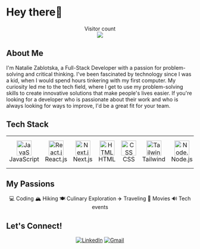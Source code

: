 # Hey there👋

<p align="center"> 
  Visitor count<br>
  <img src="https://profile-counter.glitch.me/nataliiazab/count.svg" />
</p>

## About Me

I'm Natalie Zablotska, a Full-Stack Developer with a passion for problem-solving and critical thinking. I've been fascinated by technology since I was a kid, when I would spend hours tinkering with my first computer. My curiosity led me to the tech field, where I get to use my problem-solving skills to create innovative solutions that make people's lives easier. If you're looking for a developer who is passionate about their work and who is always looking for ways to improve, I'd be a great fit for your team.

## Tech Stack

<table align="center">
  <tr>
    <td align="center">
      <img src="https://img.icons8.com/color/48/000000/javascript.png" alt="JavaScript" title="JavaScript" height="40" /><br />
      JavaScript
    </td>
    <td align="center">
      <img src="https://img.icons8.com/color/48/000000/react-native.png" alt="React.js" title="React.js" height="40" /><br />
      React.js
    </td>
    <td align="center">
      <img src="https://cdn.jsdelivr.net/gh/devicons/devicon/icons/nextjs/nextjs-line.svg" title="Next.js" height="40" /><br />
      Next.js
    </td>
    <td align="center">
      <img src="https://img.icons8.com/color/48/000000/html-5.png" alt="HTML" title="HTML" height="40" /><br />
      HTML
    </td>
    <td align="center">
      <img src="https://img.icons8.com/color/48/000000/css3.png" alt="CSS" title="CSS" height="40" /><br />
      CSS
    </td>
    <td align="center">
      <img src="https://cdn.jsdelivr.net/gh/devicons/devicon/icons/tailwindcss/tailwindcss-plain.svg" alt="Tailwind" title="Tailwind" height="40" /><br />
      Tailwind
    </td>
    <td align="center">
      <img src="https://img.icons8.com/color/48/000000/nodejs.png" alt="Node.js" title="Node.js" height="40" /><br />
      Node.js
    </td>
    <td align="center">
      <img src="https://cdn.jsdelivr.net/gh/devicons/devicon/icons/postgresql/postgresql-original.svg" title="PostgreSQL" height="40" /><br />
      PostgreSQL
    </td>
    <td align="center">
      <img src="https://img.icons8.com/color/48/000000/visual-studio-code-2019.png" alt="Visual Studio Code" title="Visual Studio Code" height="40" /><br />
      VS Code
    </td>
    <td align="center">
      <img src="https://img.icons8.com/color/48/000000/git.png" alt="Git" title="Git" height="40" /><br />
      Git
    </td>
     <td align="center">
      <img src="https://img.icons8.com/color/48/000000/figma.png" alt="Figma" title="Figma" height="40" /><br />
      Figma
    </td>
  </tr>
</table>




## My Passions
<div align="center">
💻 Coding
🏔️ Hiking
🍽️ Culinary Exploration
✈️ Traveling
🎥 Movies
🔊 Tech events
</div>

## Let's Connect!
<div align="center">

[![LinkedIn][linkedin-shield]][linkedin-url]
[![Gmail][gmail-shield]][gmail-url]

[gmail-shield]: https://img.shields.io/badge/-Gmail-red.svg?style=for-the-badge&logo=gmail&logoColor=white
[gmail-url]: mailto:nataliia.zab@gmail.com

[linkedin-shield]: https://img.shields.io/badge/-LinkedIn-green.svg?style=for-the-badge&logo=linkedin&colorB=blue
[linkedin-url]: https://www.linkedin.com/in/nataliia-zablotska/
</div>

